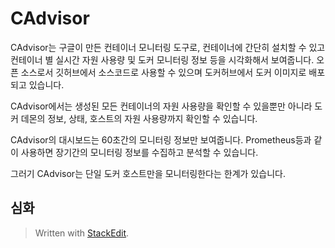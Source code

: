 # CAdvisor

CAdvisor는 구글이 만든 컨테이너 모니터링 도구로, 컨테이너에 간단히 설치할 수 있고 컨테이너 별 실시간 자원 사용량 및 도커 모니터링 정보 등을 시각화해서 보여줍니다. 오픈 소스로서 깃허브에서 소스코드로 사용할 수 있으며 도커허브에서 도커 이미지로 배포되고 있습니다. 

CAdvisor에서는 생성된 모든 컨테이너의 자원 사용량을 확인할 수 있을뿐만 아니라 도커 데몬의 정보, 상태, 호스트의 자원 사용량까지 확인할 수 있습니다. 

CAdvisor의 대시보드는 60초간의 모니터링 정보만 보여줍니다. Prometheus등과 같이 사용하면 장기간의 모니터링 정보를 수집하고 분석할 수 있습니다. 

그러기 CAdvisor는 단일 도커 호스트만을 모니터링한다는 한계가 있습니다. 

## 심화






> Written with [StackEdit](https://stackedit.io/).
<!--stackedit_data:
eyJoaXN0b3J5IjpbMTI1Njc0MjM4OV19
-->